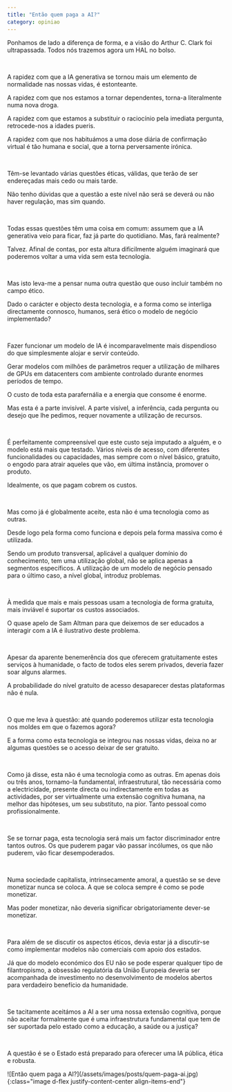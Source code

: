 ```yaml
---
title: "Então quem paga a AI?"
category: opiniao
---
```


Ponhamos de lado a diferença de forma, e a visão do Arthur C. Clark foi ultrapassada. Todos nós trazemos agora um HAL no bolso.

<br />

A rapidez com que a IA generativa se tornou mais um elemento de normalidade nas nossas vidas, é estonteante.

A rapidez com que nos estamos a tornar dependentes, torna-a literalmente numa nova droga.

A rapidez com que estamos a substituir o raciocínio pela imediata pergunta, retrocede-nos a idades pueris.

A rapidez com que nos habituámos a uma dose diária de confirmação virtual é tão humana e social, que a torna perversamente irónica.

<br />

Têm-se levantado várias questões éticas, válidas, que terão de ser endereçadas mais cedo ou mais tarde.

Não tenho dúvidas que a questão a este nível não será se deverá ou não haver regulação, mas sim quando. 

<br />

Todas essas questões têm uma coisa em comum: assumem que a IA generativa veio para ficar, faz já parte do quotidiano. Mas, fará realmente?

Talvez. Afinal de contas, por esta altura dificilmente alguém imaginará que poderemos voltar a uma vida sem esta tecnologia. 

<br />

Mas isto leva-me a pensar numa outra questão que ouso incluir também no campo ético.

Dado o carácter e objecto desta tecnologia, e a forma como se interliga directamente connosco, humanos, será ético o modelo de negócio implementado?

<br />

Fazer funcionar um modelo de IA é incomparavelmente mais dispendioso do que simplesmente alojar e servir conteúdo.

Gerar modelos com milhões de parâmetros requer a utilização de milhares de GPUs em datacenters com ambiente controlado durante enormes períodos de tempo.

O custo de toda esta parafernália e a energia que consome é enorme.

Mas esta é a parte invisível. A parte visível, a inferência, cada pergunta ou desejo que lhe pedimos, requer novamente a utilização de recursos.

<br />

É perfeitamente compreensível que este custo seja imputado a alguém, e o modelo está mais que testado. Vários níveis de acesso, com diferentes funcionalidades ou capacidades, mas sempre com o nível básico, gratuito, o engodo para atrair aqueles que vão, em última instância, promover o produto.

Idealmente, os que pagam cobrem os custos.

<br />

Mas como já é globalmente aceite, esta não é uma tecnologia como as outras.

Desde logo pela forma como funciona e depois pela forma massiva como é utilizada.

Sendo um produto transversal, aplicável a qualquer domínio do conhecimento, tem uma utilização global, não se aplica apenas a segmentos específicos. A utilização de um modelo de negócio pensado para o último caso, a nível global, introduz problemas.

<br />

À medida que mais e mais pessoas usam a tecnologia de forma gratuita, mais inviável é suportar os custos associados.

O quase apelo de Sam Altman para que deixemos de ser educados a interagir com a IA é ilustrativo deste problema.

<br />

Apesar da aparente benemerência dos que oferecem gratuitamente estes serviços à humanidade, o facto de todos eles serem privados, deveria fazer soar alguns alarmes.

A probabilidade do nível gratuito de acesso desaparecer destas plataformas não é nula.

<br />

O que me leva à questão: até quando poderemos utilizar esta tecnologia nos moldes em que o fazemos agora?

E a forma como esta tecnologia se integrou nas nossas vidas, deixa no ar algumas questões se o acesso deixar de ser gratuito.

<br />

Como já disse, esta não é uma tecnologia como as outras. Em apenas dois ou três anos, tornamo-la fundamental, infraestrutural, tão necessária como a electricidade, presente directa ou indirectamente em todas as actividades, por ser virtualmente uma extensão cognitiva humana, na melhor das hipóteses, um seu substituto, na pior. Tanto pessoal como profissionalmente.

<br />

Se se tornar paga, esta tecnologia será mais um factor discriminador entre tantos outros. Os que puderem pagar vão passar incólumes, os que não puderem, vão ficar desempoderados.

<br />

Numa sociedade capitalista, intrinsecamente amoral, a questão se se deve monetizar nunca se coloca. A que se coloca sempre é como se pode monetizar.

Mas poder monetizar, não deveria significar obrigatoriamente dever-se monetizar.

<br />

Para além de se discutir os aspectos éticos, devia estar já a discutir-se como implementar modelos não comerciais com apoio dos estados.

Já que do modelo económico dos EU não se pode esperar qualquer tipo de filantropismo, a obsessão regulatória da União Europeia deveria ser acompanhada de investimento no desenvolvimento de modelos abertos para verdadeiro benefício da humanidade.

<br />

Se tacitamente aceitámos a AI a ser uma nossa extensão cognitiva, porque não aceitar formalmente que é uma infraestrutura fundamental que tem de ser suportada pelo estado como a educação, a saúde ou a justiça?

<br />

A questão é se o Estado está preparado para oferecer uma IA pública, ética e robusta.

<span class="container d-flex">
<span class="col">
	<span class="row">
		<span class="col-sm">
			<span class="row">![Então quem paga a AI?](/assets/images/posts/quem-paga-ai.jpg){:class="image d-flex justify-content-center align-items-end"}</span>
		</span>
	</span>	
</span>
</span>